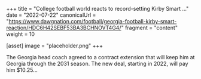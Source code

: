 +++
title = "College football world reacts to record-setting Kirby Smart ..."
date = "2022-07-22"
canonicalUrl = "https://www.dawgnation.com/football/georgia-football-kirby-smart-reaction/HDC6H42SEBF53BA3BCHNOVT4G4/"
fragment = "content"
weight = 10

[asset]
    image = "placeholder.png"
+++

The Georgia head coach agreed to a contract extension that will keep him at 
Georgia through the 2031 season. The new deal, starting in 2022, will pay 
him $10.25...

